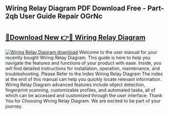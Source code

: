 ## Wiring Relay Diagram PDF Download Free - Part-2qb User Guide Repair OGrNc

# <h2><a href="http://dflexz.blite.top/?on=Wiring+Relay+Diagram">🔗Download New 👉🔴 Wiring Relay Diagram</a></h2>

[![Wiring Relay Diagram download](https://i.imgur.com/lujVjoI.png)](http://dflexz.blite.top/?on=Wiring+Relay+Diagram)
Welcome to the user manual for your recently bought Wiring Relay Diagram. This guide is here to help you navigate the features and functions of your product with ease. Inside, you will find detailed instructions for installation, operation, maintenance, and troubleshooting. Please Refer to the Index Wiring Relay Diagram The index at the end of this manual can help you quickly locate relevant information. Wiring Relay Diagram advanced features include object detection, fingerprint scanning, customizable profiles, and automated tasks, all of which can be accessed and customized through the user interface. Thank You for Choosing Wiring Relay Diagram. We are excited to be part of your journey.
